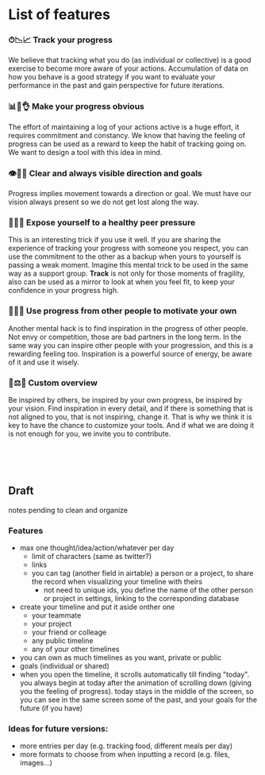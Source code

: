 # List of features

### ⏱📉📈 Track your progress

We believe that tracking what you do (as individual or collective) is a good exercise to become more aware of your actions. Accumulation of data on how you behave is a good strategy if you want to evaluate your performance in the past and gain perspective for future iterations.

### 📊👀👌 Make your progress obvious

The effort of maintaining a log of your actions active is a huge effort, it requires commitment and constancy. We know that having the feeling of progress can be used as a reward to keep the habit of tracking going on. We want to design a tool with this idea in mind.

### 👁🔮🏹 Clear and always visible direction and goals

Progress implies movement towards a direction or goal. We must have our vision always present so we do not get lost along the way.

### 🤜💥🤛 Expose yourself to a healthy peer pressure

This is an interesting trick if you use it well. If you are sharing the experience of tracking your progress with someone you respect, you can use the commitment to the other as a backup when yours to yourself is passing a weak moment. Imagine this mental trick to be used in the same way as a support group. **Track** is not only for those moments of fragility, also can be used as a mirror to look at when you feel fit, to keep your confidence in your progress high.

### 🌈✨💪 Use progress from other people to motivate your own

Another mental hack is to find inspiration in the progress of other people. Not envy or competition, those are bad partners in the long term. In the same way you can inspire other people with your progression, and this is a rewarding feeling too. Inspiration is a powerful source of energy, be aware of it and use it wisely.

### 🎨⚖️🧩 Custom overview

Be inspired by others, be inspired by your own progress, be inspired by your vision. Find inspiration in every detail, and if there is something that is not aligned to you, that is not inspiring, change it. That is why we think it is key to have the chance to customize your tools. And if what we are doing it is not enough for you, we invite you to contribute.

<br><br><br>

## Draft 
notes pending to clean and organize

### Features

- max one thought/idea/action/whatever per day
    - limit of characters (same as twitter?)
    - links
    - you can tag (another field in airtable) a person or a project, to share the record when visualizing your timeline with theirs
        - not need to unique ids, you define the name of the other person or project in settings, linking to the corresponding database
- create your timeline and put it aside onther one
    - your teammate
    - your project
    - your friend or colleage
    - any public timeline
    - any of your other timelines
- you can own as much timelines as you want, private or public
- goals (individual or shared)
- when you open the timeline, it scrolls automatically till finding "today". you always begin at today after the animation of scrolling down (giving you the feeling of progress). today stays in the middle of the screen, so you can see in the same screen some of the past, and your goals for the future (if you have)

### Ideas for future versions:
- more entries per day (e.g. tracking food, different meals per day)
- more formats to choose from when inputting a record (e.g. files, images...)